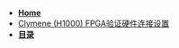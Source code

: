 * [**Home**](/)
* [Clymene (H1000) FPGA验证硬件连接设置](clymene/Clymene%20(H1000)%20FPGA%20setup.md)
* [**目录**](/README.md)